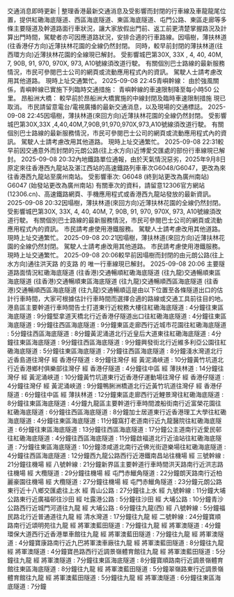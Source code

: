 交通消息即時更新 | 整理香港最新交通消息及受影響而封閉的行車線及車龍龍尾位置，提供紅磡海底隧道、西區海底隧道、東區海底隧道、屯門公路、東區走廊等多條主要隧道及幹道路面行車狀況，讓大家放假出門前、返工前更清楚掌握路況及計算出門時間，駕駛者亦可因應道路狀況，安排合適的行車路線。因塌樹，薄扶林道(往香港仔方向)近薄扶林花園的全線仍然封閉。 同時，較早前封閉的薄扶林道(往西環⽅向)近薄扶林花園的全線現已解封。 受影響城巴第30X, 33X , 4, 40, 40M, 7, 90B, 91, 970, 970X, 973, A10號線須改道行駛。 有關個別巴士路線的最新服務情況，市民可參閱巴士公司的網頁或流動應用程式內的資訊。 駕駛人士請考慮改用其他道路。 現時上址交通繁忙。 2025-09-08 22:45青嶼幹線： 由於強風關係，青嶼幹線已實施下列臨時交通措施： 青嶼幹線的車速限制降至每小時50 公里。 昂船洲大橋： 較早前於昂船洲大橋實施的中線封閉及臨時車速限制措施 現已取消。 市民請留意電台/電視廣播的最新交通消息，以及現場的交通標誌。 2025-09-08 22:45因塌樹，薄扶林道(來回方向)近薄扶林花園的全線仍然封閉。 受影響城巴第30X,33X ,4,40,40M,7,90B,91,970,970X,973,A10號線須改道行駛。 有關個別巴士路線的最新服務情況，市民可參閱巴士公司的網頁或流動應用程式內的資訊。 駕駛人士請考慮改用其他道路。 現時上址交通繁忙。 2025-09-08 22:31較早前因交通意外而封閉的元朗公路(往上水方向)近博愛交匯處的部份行車線現已解封。 2025-09-08 20:32內地鐵路單位通報，由於天氣情況惡劣，2025年9月8日原定來往香港西九龍站及湛江西站的高速鐵路列車車次G6048/G6047，更改為來往香港西九龍站至廣州南站。 受影響車次: G6048 (終到站更改為廣州南站) G6047 (始發站更改為廣州南站) 有關車次的資料，請留意12306官方網站(12306.cn)、高速鐵路網頁、手機應用程式或香港西九龍站發放的最新資訊。 2025-09-08 20:32因塌樹，薄扶林道(來回方向)近薄扶林花園的全線仍然封閉。 受影響城巴第30X, 33X, 4, 40, 40M, 7, 90B, 91, 970, 970X, 973, A10號線須改道行駛。 有關個別巴士路線的最新服務情況，市民可參閱巴士公司的網頁或流動應用程式內的資訊。 市民請考慮使用港鐵服務。 駕駛人士請考慮改用其他道路。 現時上址交通繁忙。 2025-09-08 20:21因塌樹，薄扶林道(來回方向)近薄扶林花園的全線仍然封閉。 駕駛人士請考慮改用其他道路。 市民請考慮使用港鐵服務。 現時上址交通繁忙。 2025-09-08 20:06較早前因塌樹而封閉的由元朗公路(往上水方向)通往洪天路 的支路 的 唯一行車線現已解封。 2025-09-08 20:06 主要隧道路面情況紅磡海底隧道 (往香港)交通暢順紅磡海底隧道 (往九龍)交通暢順東區海底隧道 (往香港)交通暢順東區海底隧道 (往九龍)交通暢順西區海底隧道 (往香港)交通暢順西區海底隧道 (往九龍)交通暢順這是由以下位置至各條隧道出口的估計行車時間，大家可根據估計行車時間而選擇合適的路線或交通工具前往目的地。港島區主要幹道行車時間告士打道東行近稅務大樓往紅磡海底隧道 : 4分鐘往東區海底隧道 : 9分鐘堅拿道天橋北行近香港仔隧道出口往紅磡海底隧道 : 4分鐘往東區海底隧道 : 9分鐘往西區海底隧道 : 9分鐘東區走廊西行近城市花園往紅磡海底隧道 : 5分鐘往西區海底隧道 : 8分鐘黃泥涌道北行近皇后大道東往紅磡海底隧道 : 4分鐘往東區海底隧道 : 9分鐘往西區海底隧道 : 9分鐘興發街北行近維多利亞公園往紅磡海底隧道 : 5分鐘往東區海底隧道 : 7分鐘往西區海底隧道 : 8分鐘淺水灣道北行近香島道往灣仔 經 香港仔隧道 : 8分鐘往灣仔 經 黃泥涌峽道 : 10分鐘黃竹坑道北行近香港鄉村俱樂部往灣仔 經 香港仔隧道 : 4分鐘往中區 經 薄扶林道 : 14分鐘往灣仔 經 黃泥涌峽道 : 10分鐘黃竹坑道東行近香港仔運動場往灣仔 經 香港仔隧道 : 4分鐘往灣仔 經 黃泥涌峽道 : 9分鐘鴨脷洲橋道北行近黃竹坑道往灣仔 經 香港仔隧道 : 6分鐘往中區 經 薄扶林道 : 12分鐘東區走廊西行近鯉景灣往紅磡海底隧道 : 8分鐘往東區海底隧道 : 4分鐘九龍區主要幹道行車時間渡船街南行近富榮花園往紅磡海底隧道 : 6分鐘往西區海底隧道 : 8分鐘加士居道東行近香港理工大學往紅磡海底隧道 : 4分鐘往東區海底隧道 : 11分鐘窩打老道南行近九龍醫院往紅磡海底隧道 : 6分鐘往東區海底隧道 : 13分鐘往西區海底隧道 : 17分鐘公主道南行近愛民邨往紅磡海底隧道 : 4分鐘往西區海底隧道 : 11分鐘啟福道北行近油站往紅磡海底隧道 : 7分鐘往東區海底隧道 : 10分鐘漆咸道北南行近佛光街遊樂場往紅磡海底隧道 : 4分鐘往西區海底隧道 : 12分鐘西九龍公路西行近港鐵南昌站往機場 經 三號幹線 : 21分鐘往機場 經 八號幹線 : 21分鐘新界區主要幹道行車時間洪天路南行近洪志路往機場 經 大欖隧道 : 29分鐘往機場 經 屯門赤鱲角隧道 : 22分鐘朗天路南行近柏麗豪園往機場 經 大欖隧道 : 27分鐘往機場 經 屯門赤鱲角隧道 : 23分鐘元朗公路東行近十八鄉交匯處往上水 經 青山公路 : 27分鐘往上水 經 九號幹線 : 11分鐘大埔公路東行近廣福邨往沙田 經 吐露港公路 : 5分鐘往沙田 經 大埔公路 : 10分鐘青沙公路西行近城門河道往九龍 經 大埔公路 : 6分鐘往九龍(西) 經 八號幹線 : 5分鐘福民路北行近普通道往九龍 經 清水灣道 : 17分鐘往九龍 經 二號幹線 : 24分鐘寶順路南行近頌明苑往九龍 經 將軍澳藍田隧道 : 7分鐘往九龍 經 將軍澳隧道 : 4分鐘環保大道西行近香港單車館往九龍 經 將軍澳藍田隧道 : 7分鐘往九龍 經 將軍澳隧道 : 4分鐘寶康路南行近九巴將軍澳車廠往九龍 經 將軍澳藍田隧道 : 8分鐘往九龍 經 將軍澳隧道 : 4分鐘寶邑路西行近調景嶺體育館往九龍 經 將軍澳藍田隧道 : 5分鐘往九龍 經 將軍澳隧道 : 7分鐘往東區海底隧道 : 8分鐘寶順路南行近調景嶺體育館往東區海底隧道 : 8分鐘往九龍 經 將軍澳藍田隧道 : 5分鐘翠嶺路東行近調景嶺體育館往九龍 經 將軍澳藍田隧道 : 5分鐘往九龍 經 將軍澳隧道 : 6分鐘往東區海底隧道 : 7分鐘